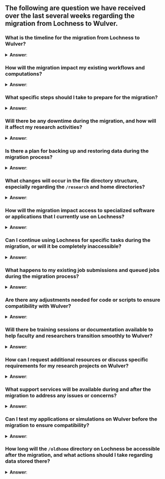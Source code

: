 ## The following are question we have received over the last several weeks regarding the migration from Lochness to Wulver.

###  What is the timeline for the migration from Lochness to Wulver?
<details>
<summary> <b>Answer</b>: </summary>
 
We anticipate the migration process to be complete by the end of February 2024. The migration will commence on January 16, 2024, and our team is dedicated to ensuring a smooth transition for all users. We will keep you informed about any updates or changes to the timeline as the migration progresses. Your cooperation and understanding during this period are greatly appreciated. If you have any specific concerns about the timeline, please feel free to reach out to our support team for further clarification.
</details>




### How will the migration impact my existing workflows and computations?
<details>
<summary> <b>Answer</b>: </summary>
 The research facilitation team is committed to assisting you during the migration process. Our team will work closely with you to ensure that your existing workflows and computations are seamlessly transferred to Wulver. We understand the importance of minimizing disruptions to your research activities, and our experts will provide guidance and support to address any compatibility issues that may arise. You can expect personalized assistance to make the transition as smooth as possible. If you have specific concerns about your workflows, please don't hesitate to reach out to our team for tailored support.

</details>




### What specific steps should I take to prepare for the migration?
<details>
<summary> <b>Answer</b>: </summary>
To prepare for the migration, there are a few crucial steps:
<ul>
 <li> Provide a List of Current Students and Postdocs:
    <ul><li> Please share with us an updated list of current students, postdocs, and external collaborators who are actively using the HPC resources on Lochness. This information will ensure that user accounts are accurately migrated to Wulver, and access is maintained for the relevant individuals.</li></ul>
</li>

 <li> List of Required Software: 
    <ul><li> Compile a list of software applications that are essential for your research. This includes both commonly used software and any specialized tools unique to your work. Knowing your software requirements enables us to ensure that the necessary applications are available and properly configured on Wulver.</li></ul>
</li>

 <li>Planning for Former Students: 
    <ul></li> If you have former students who may still have data or files on Lochness, it's essential to plan for their data migration or archival. We recommend reaching out to former students to coordinate any necessary data transfers or backups to avoid potential data loss.
</li></ul>
</li>
</ul>
  These steps will contribute to a successful migration, allowing us to tailor the process to your specific needs. If you have any questions or need assistance with these preparations, please contact our support team.
</details>





### Will there be any downtime during the migration, and how will it affect my research activities?
<details>
<summary> <b>Answer</b>: </summary>
 Once the migration has started for your group, Lochness will be inaccessible. If access to Lochness is critical for specific tasks during this period, we strongly encourage you to reach out to us. We understand that some users may have time-sensitive activities or dependencies on Lochness, and we are committed to working with you to find solutions that meet your needs. Please contact our support team to discuss your specific requirements, and we will do our best to accommodate your situation during the migration process.

</details>


### Is there a plan for backing up and restoring data during the migration process?
<details>
<summary> <b>Answer</b>: </summary>
 Yes, there is a plan in place for data continuity. The data on Lochness resides on a shared filesystem, and these same filesystems will be mounted and available on Wulver post-migration. This approach ensures that your data remains accessible and seamlessly transfers to the new cluster.

<br />
  There is no need for a separate backup and restoration process as the shared filesystem continuity facilitates a smooth transition. If you have specific data-related concerns or requirements, please feel free to reach out to our support team for further clarification and assistance. Your data integrity and accessibility are our top priorities throughout the migration process.
</details>



### What changes will occur in the file directory structure, especially regarding the `/research` and home directories?
<details>
<summary> <b>Answer</b>: </summary>
With the migration to Wulver, there will be changes in the file directory structure:
<br />
Filesystems on Wulver: Wulver will have three filesystems available for use: `/home`, `/project`, and `/scratch`.

<ul>
<li> Availability of `/research` Directory: The `/research` directory from Lochness will be mounted on Wulver and will be available for use. This ensures continuity for research-related files and data.
</li>
<li>
Lochness `/home` Directory on Wulver: The Lochness `/home` directory will be mounted on the Wulver login node as `/oldhome`. Users will be able to ready files in this directory and move files from this directory but will not be able to write files into this deirectory. This allows users to access their personal home directories from Lochness during the migration period.
</li></ul>
These changes are designed to optimize the file organization on Wulver while maintaining accessibility to critical research data. The research facilitation team will work closely with users to ensure a smooth transition of data and assist in adapting to the new file directory structure. If you have specific questions or require assistance with data migration, please don't hesitate to contact our support team.
</details>





### How will the migration impact access to specialized software or applications that I currently use on Lochness?
<details>
<summary> <b>Answer</b>: </summary>
 The research facilitation team is dedicated to ensuring a smooth transition for users in terms of software and applications:

<ul>
<li> 
Installation Support: 
    <ul></li> The research facilitation team will handle the installation of necessary software on Wulver, ensuring that essential tools and applications are available for your research.</li></ul>
</li>
<li>
Code Compilation Assistance: 
    <ul><li>If your research involves custom code that needs compilation, the research facilitation team will provide assistance to ensure a successful compilation on Wul ver. This support extends to helping users adapt their code to the new environment.</li></ul>
</li>
</ul>

Our goal is to minimize any disruptions to your research activities and provide the necessary support for a seamless transition. If you have specific software requirements or need assistance with code compilation, please reach out to the research facilitation team, and they will be happy to assist you.
</details>





### Can I continue using Lochness for specific tasks during the migration, or will it be completely inaccessible?
<details>
<summary> <b>Answer</b>: </summary>
 Once the migration has started for your group, Lochness will be inaccessible. If access to Lochness is critical for specific tasks during this period, we strongly encourage you to reach out to us. We understand that some users may have time-sensitive activities or dependencies on Lochness, and we are committed to working with you to find solutions that meet your needs. Please contact our support team to discuss your specific requirements, and we will do our best to accommodate your situation during the migration process.
</details>





### What happens to my existing job submissions and queued jobs during the migration process?
<details>
<summary> <b>Answer</b>: </summary>
 For the most part, the migration will start after all running jobs have been completed. We understand the importance of job completion for ongoing research activities. Accommodations will be made for long-running jobs that cannot be checkpointed.
<br />  Our aim is to minimize disruptions to your computational tasks and ensure a smooth transition. If you have specific concerns about job submissions or if you anticipate long-running jobs during the migration period, please communicate with our support team. We are here to work collaboratively and make necessary accommodations to facilitate the completion of your jobs during the migration process.
</details>





### Are there any adjustments needed for code or scripts to ensure compatibility with Wulver?
<details>
<summary> <b>Answer</b>: </summary>
Yes, adjustments will be required for code or submission scripts to ensure compatibility with Wulver:

<ul>  
 <li> Submit Script Changes: 
    <ul><li> Submit scripts will need to be modified to accommodate changes in partitions, hardware configurations, policies, and filesystems on Wulver. The research facilitation team will provide guidance and support in updating your submit scripts for seamless job submissions.</li></ul></li>
 <li> Code Recompilation: 
    <ul><li> Due to differences in hardware, code may need to be recompiled to ensure optimal performance on Wulver. The research facilitation team is ready to assist you in this process, offering support to recompile code and address any related issues.</li></ul></li>
  
Assistance will be provided to help you adapt your code and scripts to the new environment on Wulver. If you have specific concerns or require support in making these adjustments, please reach out to our research facilitation team, and they will work with you to ensure a smooth transition.
</details>





### Will there be training sessions or documentation available to help faculty and researchers transition smoothly to Wulver?
<details>
<summary> <b>Answer</b>: </summary>
 While there are no official training sessions scheduled at this point, comprehensive documentation is available at https://hpc.njit.edu to assist faculty and researchers during the transition to Wulver.
<br />
  In addition to documentation, the research facilitation team is committed to providing personal assistance to faculty and researchers. If you have specific questions, require hands-on support, or need guidance on using Wulver effectively for your research, please do not hesitate to reach out to the research facilitation team. They are here to ensure that you receive the assistance you need for a successful transition.
</details>





### How can I request additional resources or discuss specific requirements for my research projects on Wulver?
<details>
<summary> <b>Answer</b>: </summary>
 To request additional resources or discuss specific requirements for your research projects on Wulver, please reach out to us at hpc@njit.edu. Our team is ready to assist you with any inquiries related to resource allocation, project needs, or any other aspects that can enhance your experience on the Wulver cluster. Your requests will be promptly addressed, and we are committed to providing the support necessary for the success of your research endeavors.
</details>





### What support services will be available during and after the migration to address any issues or concerns?
<details>
  
<summary> <b>Answer</b>: </summary>
 The research facilitation team is committed to providing personalized assistance and support services during and after the migration:

<ul>
  <li> Personal Assistance:
    <ul><li> The research facilitation team is dedicated to offering personal assistance to each user. Whether you need help with data migration, code adjustments, or understanding the new environment, our team is here to provide tailored support.</li></ul></li>

  <li> Issue Resolution:
     <ul><li>  Any issues or concerns that arise during or after the migration will be promptly addressed by the research facilitation team. We aim to ensure a smooth transition for all users and are ready to tackle any challenges that may arise.</li></ul></li>

  <li> Ongoing Support:
    <ul></li> Support services will continue to be available after the migration to address ongoing needs, answer questions, and assist with any further optimizations or adjustments required for your research projects.</li></ul></li>
</ul>

  Your success is our priority, and the research facilitation team is here to guide you through the migration process and beyond. If you encounter any issues or have specific concerns, please reach out to the team for personalized assistance.
</details>





### Can I test my applications or simulations on Wulver before the migration to ensure compatibility?
<details>
  
<summary> <b>Answer</b>: </summary>
 Yes, absolutely! We encourage users to proactively test their applications or simulations on Wulver before the migration to ensure compatibility and identify any potential issues. This testing phase allows you to familiarize yourself with the new environment and address any concerns in advance.
<br />
  If you encounter challenges or have questions during the testing process, please don't hesitate to reach out to us. Our team is here to provide guidance, answer queries, and assist you in ensuring a smooth transition for your research activities on Wulver. Your proactive testing will contribute to a successful migration experience.
</details>





### How long will the `/oldhome` directory on Lochness be accessible after the migration, and what actions should I take regarding data stored there?
<details>
  
<summary> <b>Answer</b>: </summary>
 The `/oldhome` directory on Lochness will be accessible for 6 months after the migration is complete. During this period, users are advised to review and move their data to other locations on Wulver or archive it as needed. This timeframe provides a reasonable window for users to organize and transfer their data while ensuring a smooth transition.
<br />
  If you have specific questions about data migration or need assistance during this post-migration period, please reach out to our support team. We are here to help you with any further steps or considerations related to your data on Lochness.
</details>



